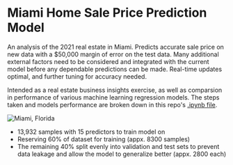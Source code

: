 # Miami Home Sale Price Prediction Model

An analysis of the 2021 real estate in Miami. Predicts accurate sale price on new data with a $50,000 margin of error on the test data. Many additional external factors need to be considered and integrated with the current model before any dependable predictions can be made. Real-time updates optimal, and further tuning for accuracy needed.

Intended as a real estate business insights exercise, as well as comparsion in performance of various machine learning regression models. The steps taken and models performance are broken down in this repo's [.ipynb file](https://github.com/sayerjk/miami-housing-2021/blob/main/Miami_SFH_Predictions_2021.ipynb). 

![Miami, Florida](https://media.istockphoto.com/photos/aerial-view-of-downtown-miami-florida-picture-id802893644?k=20&m=802893644&s=612x612&w=0&h=_nh3kgUZFP5EO8guUu91ZY-Y7RuxwAgzQwC187Wmb4A=)

- 13,932 samples with 15 predictors to train model on
- Reserving 60% of dataset for training (appx. 8300 samples)
- The remaining 40% split evenly into validation and test sets to prevent data leakage and allow the model to generalize better (appx. 2800 each)

